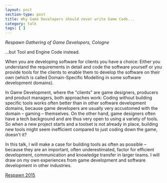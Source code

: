 ```yaml
---
layout: post
section-type: post
title: Why Game Developers should never write Game Code...
category: talk
tags: [ ]
---
```

_Respawn Gathering of Game Developers, Cologne_

...but Tool and Engine Code instead.

When you are developing software for clients you have a choice: Either you understand the requirements in detail and code the software yourself or you provide tools for the clients to enable them to develop the software on their own (which is called Domain-Specific Modelling in some software development domains).

In Game Development, where the "clients" are game designers, producers and product managers, both approaches work: Coding without building specific tools works often better than in other software development domains, because game developers are usually very accustomed with the domain – gaming – themselves. On the other hand, game designers often have a tech background and are thus very open to using a variety of tools. So when a new project starts and a toolset is not already in place, building new tools might seem inefficient compared to just coding down the game, doesn't it?

In this talk, I will make a case for building tools as often as possible – because they are an important, often underestimated, factor for efficient development, communication and knowledge transfer in larger teams. I will draw on my own experiences from game development and software development in other industries.

<a href="https://respawngatheringofgamedevel2015.sched.org/event/3uui/why-game-developers-should-never-write-game-code">Respawn 2015</a>

